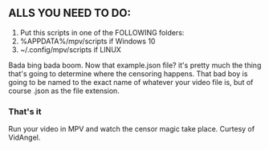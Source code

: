 ## ALLS YOU NEED TO DO:
1. Put this scripts in one of the FOLLOWING folders:
2. %APPDATA%/mpv/scripts if Windows 10
3. ~/.config/mpv/scripts if LINUX

Bada bing bada boom. Now that example.json file?
it's pretty much the thing that's going to determine where the censoring happens. That bad boy is going to be named to the exact name of whatever your video file is, but of course .json as the file extension.
### That's it
Run your video in MPV and watch the censor magic take place. Curtesy of VidAngel.